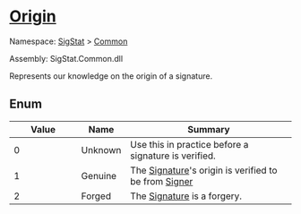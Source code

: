# [Origin](./Origin.md)
Namespace: [SigStat]() > [Common](./README.md)

Assembly: SigStat.Common.dll


Represents our knowledge on the origin of a signature.

##	Enum

| Value | Name | Summary | 
| --- | --- | --- | 
| 0<img width=180>| Unknown| Use this in practice before a signature is verified.<img width=180>| <br>
| 1<img width=180>| Genuine| The [Signature](https://github.com/hargitomi97/sigstat/blob/master/docs/md/SigStat/Common/Signature.md)'s origin is verified to be from [Signer](https://github.com/hargitomi97/sigstat/blob/master/docs/md/SigStat/Common/Signature.md)<img width=180>| <br>
| 2<img width=180>| Forged| The [Signature](https://github.com/hargitomi97/sigstat/blob/master/docs/md/SigStat/Common/Signature.md) is a forgery.<img width=180>| <br>


